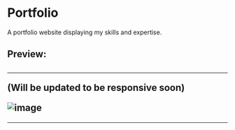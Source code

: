 # Portfolio
A portfolio website displaying my skills and expertise.

<h2>Preview:<h2/>
<hr>

(Will be updated to be responsive soon)

![image](https://github.com/kulaizki/Portfolio/assets/91787757/0906b0a9-a6d9-4468-8373-35597c9834ba)

<hr>
